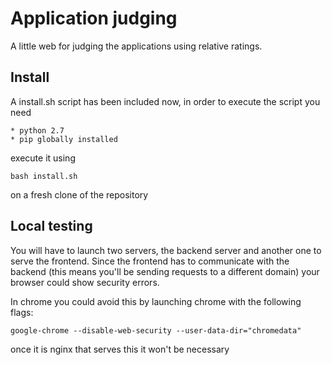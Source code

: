 # Application judging  

A little web for judging the applications using relative ratings.

Install  
-------
A install.sh script has been included now, in order to execute the script you need

    * python 2.7
    * pip globally installed

execute it using 
```
bash install.sh
```
on a fresh clone of the repository

Local testing  
-------------
You will have to launch two servers, the backend server and another one to serve the frontend. Since the frontend has to communicate with the backend (this means you'll be sending requests to a different domain) your browser could show security errors.  

In chrome you could avoid this by launching chrome with the following flags:  

    google-chrome --disable-web-security --user-data-dir="chromedata"  
  
once it is nginx that serves this it won't be necessary